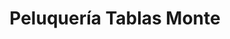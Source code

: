 ---
title: "Peluquería Tablas Monte"
url: /tablas-monte/peluqueria-tablas-monte/
shop: peluquería
---